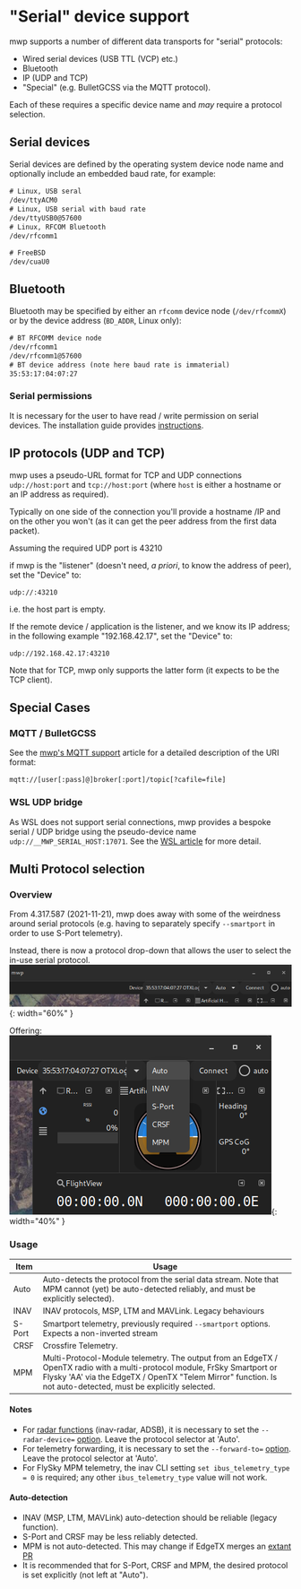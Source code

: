 # "Serial" device support

mwp supports a number of different data transports for "serial" protocols:

* Wired serial devices (USB TTL (VCP) etc.)
* Bluetooth
* IP (UDP and TCP)
* "Special" (e.g. BulletGCSS via the MQTT protocol).

Each of these requires a specific device name and _may_ require a protocol selection.

## Serial devices

Serial devices are defined by the operating system device node name and optionally include an embedded baud rate, for example:

```
# Linux, USB seral
/dev/ttyACM0
# Linux, USB serial with baud rate
/dev/ttyUSB0@57600
# Linux, RFCOM Bluetooth
/dev/rfcomm1
```
```
# FreeBSD
/dev/cuaU0
```
## Bluetooth

Bluetooth may be specified by either an `rfcomm` device node (`/dev/rfcommX`) or by the device address (`BD_ADDR`, Linux only):

```
# BT RFCOMM device node
/dev/rfcomm1
/dev/rfcomm1@57600
# BT device address (note here baud rate is immaterial)
35:53:17:04:07:27
```

### Serial permissions

It is necessary for the user to have read / write permission on serial devices. The installation guide provides [instructions](Building-with-meson-and-ninja.md#accessing-the-serial-port).

## IP protocols (UDP and TCP)

mwp uses a pseudo-URL format for TCP and UDP connections `udp://host:port` and `tcp://host:port` (where `host` is either a hostname or an IP address as required).

Typically on one side of the connection you'll provide a hostname /IP and on the other you won't (as it can get the peer address from the first data packet).

Assuming the required UDP port is 43210

if mwp is the "listener" (doesn't need, *a priori*, to know the address of peer), set the "Device" to:
```
udp://:43210
```
i.e. the host part is empty.

If the remote device / application is the listener, and we know its IP address; in the following example "192.168.42.17", set the "Device" to:
```
udp://192.168.42.17:43210
```

Note that for TCP, mwp only supports the latter form (it expects to be the TCP client).

## Special Cases

### MQTT / BulletGCSS

See the [mwp's MQTT support](mqtt---bulletgcss-telemetry.md) article for a detailed description of the URI format:
```
mqtt://[user[:pass]@]broker[:port]/topic[?cafile=file]
```

### WSL UDP bridge

As WSL does not support serial connections, mwp provides a bespoke serial / UDP bridge using the pseudo-device name `udp://__MWP_SERIAL_HOST:17071`. See the [WSL article](mwp-in-Windows-11---WSL-G.md) for more detail.

## Multi Protocol selection

### Overview

From 4.317.587 (2021-11-21), mwp does away with some of the weirdness around serial protocols (e.g. having to separately specify `--smartport` in order to use S-Port telemetry).

Instead, there is now a protocol drop-down that allows the user to select the in-use serial protocol.
![dropdown0](images/proto_dropdown-1.png){: width="60%" }

Offering:
![dropdown1](images/proto_dropdown-0.png){: width="40%" }

### Usage

| Item | Usage |
| ---- | ----- |
| Auto | Auto-detects the protocol from the serial data stream. Note that MPM cannot (yet) be auto-detected reliably, and must be explicitly selected).|
| INAV | INAV protocols, MSP, LTM and MAVLink. Legacy behaviours |
| S-Port | Smartport telemetry, previously required `--smartport` options. Expects a non-inverted stream |
| CRSF | Crossfire Telemetry. |
| MPM | Multi-Protocol-Module telemetry. The output from an EdgeTX / OpenTX radio with a multi-protocol module, FrSky Smartport or Flysky 'AA' via the EdgeTX / OpenTX "Telem Mirror" function. Is not auto-detected, must be explicitly selected. |

#### Notes

* For [radar functions](mwp-Radar-View.md) (inav-radar, ADSB), it is necessary to set the `--radar-device=` [option](running.md#command-line-options). Leave the protocol selector at 'Auto'.
* For telemetry forwarding, it is necessary to set the `--forward-to=` [option](running.md#command-line-options). Leave the protocol selector at 'Auto'.
* For FlySky MPM telemetry, the inav CLI setting `set ibus_telemetry_type = 0` is required; any other `ibus_telemetry_type` value will not work.

#### Auto-detection

* INAV (MSP, LTM, MAVLink) auto-detection should be reliable (legacy function).
* S-Port and CRSF may be less reliably detected.
* MPM is not auto-detected. This may change if EdgeTX merges an [extant PR](https://github.com/EdgeTX/edgetx/pull/1115)
* It is recommended that for S-Port, CRSF and MPM, the desired protocol is set explicitly (not left at "Auto").
